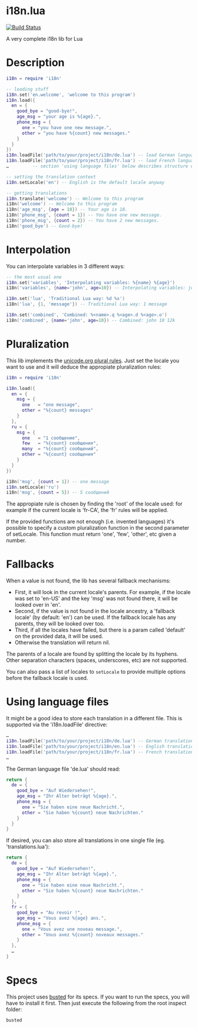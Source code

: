 i18n.lua
========

[![Build Status](https://travis-ci.org/kikito/i18n.lua.png?branch=master)](https://travis-ci.org/kikito/i18n.lua)

A very complete i18n lib for Lua

Description
===========

``` lua
i18n = require 'i18n'

-- loading stuff
i18n.set('en.welcome', 'welcome to this program')
i18n.load({
  en = {
    good_bye = "good-bye!",
    age_msg = "your age is %{age}.",
    phone_msg = {
      one = "you have one new message.",
      other = "you have %{count} new messages."
    }
  }
})
i18n.loadFile('path/to/your/project/i18n/de.lua') -- load German language file
i18n.loadFile('path/to/your/project/i18n/fr.lua') -- load French language file
…         -- section 'using language files' below describes structure of files

-- setting the translation context
i18n.setLocale('en') -- English is the default locale anyway

-- getting translations
i18n.translate('welcome') -- Welcome to this program
i18n('welcome') -- Welcome to this program
i18n('age_msg', {age = 18}) -- Your age is 18.
i18n('phone_msg', {count = 1}) -- You have one new message.
i18n('phone_msg', {count = 2}) -- You have 2 new messages.
i18n('good_bye') -- Good-bye!

```

Interpolation
=============

You can interpolate variables in 3 different ways:

``` lua
-- the most usual one
i18n.set('variables', 'Interpolating variables: %{name} %{age}')
i18n('variables', {name='john', age=10}) -- Interpolating variables: john 10

i18n.set('lua', 'Traditional Lua way: %d %s')
i18n('lua', {1, 'message'}) -- Traditional Lua way: 1 message

i18n.set('combined', 'Combined: %<name>.q %<age>.d %<age>.o')
i18n('combined', {name='john', age=10}) -- Combined: john 10 12k
```



Pluralization
=============

This lib implements the [unicode.org plural rules](http://cldr.unicode.org/index/cldr-spec/plural-rules). Just set the locale you want to use and it will deduce the appropiate pluralization rules:

``` lua
i18n = require 'i18n'

i18n.load({
  en = {
    msg = {
      one   = "one message",
      other = "%{count} messages"
    }
  },
  ru = {
    msg = {
      one   = "1 сообщение",
      few   = "%{count} сообщения",
      many  = "%{count} сообщений",
      other = "%{count} сообщения"
    }
  }
})

i18n('msg', {count = 1}) -- one message
i18n.setLocale('ru')
i18n('msg', {count = 5}) -- 5 сообщений
```

The appropiate rule is chosen by finding the 'root' of the locale used: for example if the current locale is 'fr-CA', the 'fr' rules will be applied.

If the provided functions are not enough (i.e. invented languages) it's possible to specify a custom pluralization function in the second parameter of setLocale. This function must return 'one', 'few', 'other', etc given a number.

Fallbacks
=========

When a value is not found, the lib has several fallback mechanisms:

* First, it will look in the current locale's parents. For example, if the locale was set to 'en-US' and the key 'msg' was not found there, it will be looked over in 'en'.
* Second, if the value is not found in the locale ancestry, a 'fallback locale' (by default: 'en') can be used. If the fallback locale has any parents, they will be looked over too.
* Third, if all the locales have failed, but there is a param called 'default' on the provided data, it will be used.
* Otherwise the translation will return nil.

The parents of a locale are found by splitting the locale by its hyphens. Other separation characters (spaces, underscores, etc) are not supported.

You can also pass a list of locales to `setLocale` to provide multiple options before the fallback locale is used.

Using language files
====================

It might be a good idea to store each translation in a different file. This is supported via the 'i18n.loadFile' directive:

``` lua
…
i18n.loadFile('path/to/your/project/i18n/de.lua') -- German translation
i18n.loadFile('path/to/your/project/i18n/en.lua') -- English translation
i18n.loadFile('path/to/your/project/i18n/fr.lua') -- French translation
…
```

The German language file 'de.lua' should read:

``` lua
return {
  de = {
    good_bye = "Auf Wiedersehen!",
    age_msg = "Ihr Alter beträgt %{age}.",
    phone_msg = {
      one = "Sie haben eine neue Nachricht.",
      other = "Sie haben %{count} neue Nachrichten."
    }
  }
}
```

If desired, you can also store all translations in one single file (eg. 'translations.lua'):

``` lua
return {
  de = {
    good_bye = "Auf Wiedersehen!",
    age_msg = "Ihr Alter beträgt %{age}.",
    phone_msg = {
      one = "Sie haben eine neue Nachricht.",
      other = "Sie haben %{count} neue Nachrichten."
    }
  },
  fr = {
    good_bye = "Au revoir !",
    age_msg = "Vous avez %{age} ans.",
    phone_msg = {
      one = "Vous avez une noveau message.",
      other = "Vous avez %{count} noveaux messages."
    }
  },
  …
}
```

Specs
=====
This project uses [busted](https://github.com/Olivine-Labs/busted) for its specs. If you want to run the specs, you will have to install it first. Then just execute the following from the root inspect folder:

    busted

